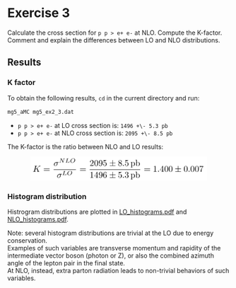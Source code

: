 # Exercise 3

Calculate the cross section for `p p > e+ e-` at NLO. Compute the K-factor.  
Comment and explain the differences between LO and NLO distributions.

## Results

### K factor

To obtain the following results, `cd` in the current directory and run:

```bash
mg5_aMC mg5_ex2_3.dat
```

- `p p > e+ e-` at LO cross section is: `1496 +\- 5.3 pb`
- `p p > e+ e-` at NLO cross section is: `2095 +\- 8.5 pb`

The K-factor is the ratio between NLO and LO results:

<div style="text-align:center">
<img src="K_factor.png" alt="K-factor" width="400"/>
</div>

### Histogram distribution

Histrogram distributions are plotted in [LO_histograms.pdf](LO_histograms.pdf)
and [NLO_histograms.pdf](NLO_histograms.pdf).

Note: several histogram distributions are trivial at the LO due to energy conservation.  
Examples of such variables are transverse momentum and rapidity of the
intermediate vector boson (photon or Z), or also the combined azimuth angle of
the lepton pair in the final state.  
At NLO, instead, extra parton radiation leads to non-trivial behaviors of such
variables.
